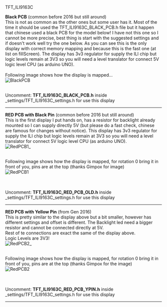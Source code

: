 TFT_ILI9163C


<b>Black PCB</b> (common before 2016 but still around)<br>
This is not as common as the other ones but some user has it. Most of the time it should be used the TFT_ILI9163C_BLACK_PCB.h file but it happen that chinese used a black PCB for the model below! I have not this one so I cannot be more precise, best thing is start with the suggested settings and if doesn't work well try the one below. As you can see this is the only display with correct memory mapping and because this is the fast one (at list on fillScreen). The display has 3v3 regulator for supply the ILI chip but logic levels remain at 3V3 so you will need a level translator for connect 5V logic level CPU (as arduino UNO).<br>
<br>Following image shows how the display is mapped...<br>
![BlackPCB](https://github.com/sumotoy/TFT_ILI9163C/blob/Docs/images/ILI9163C_blackPCB.png)

<br>Uncomment: <b>TFT_ILI9163C_BLACK_PCB.h</b> inside _settings/TFT_ILI9163C_settings.h for use this display<br>

***
<b>RED PCB with Black Pin</b> (common before 2016 but still around)<br>
This is the first display I put hands on, has a resistor for backlight already mounted so I can supply directly 5V (but please do a fast check, chinese are famous for changes without notice). This display has 3v3 regulator for supply the ILI chip but logic levels remain at 3V3 so you will need a level translator for connect 5V logic level CPU (as arduino UNO).<br>
![RedPCB1_](https://github.com/sumotoy/TFT_ILI9163C/blob/Docs/images/ored.jpg)

<br>Following image shows how the display is mapped, for rotation 0 bring it in front of you, pins are at the top (thanks Gimpox for image)<br>
![RedPCB1](https://github.com/sumotoy/TFT_ILI9163C/blob/Docs/images/ILI9163C_blackPin.png)

<br><br>Uncomment: <b>TFT_ILI9163C_RED_PCB_OLD.h</b> inside _settings/TFT_ILI9163C_settings.h for use this display<br>
***
<b>RED PCB with Yellow Pin</b> (from Gen 2016)<br>
This is pretty similar to the display above but a bit smaller, however has different settings and offset is different. The Backlight led need a bigger resistor and cannot be connected directly at 5V.<br>
Rest of te connections are exact the same of the display above.<br>
Logic Levels are 3V3!<br>
![RedPCB2_](https://github.com/sumotoy/TFT_ILI9163C/blob/Docs/images/yell.JPG)

<br>Following image shows how the display is mapped, for rotation 0 bring it in front of you, pins are at the top (thanks Gimpox for the image)<br>
![RedPCB2](https://github.com/sumotoy/TFT_ILI9163C/blob/Docs/images/ILI9163C_yellowPin.png)

<br><br>Uncomment: <b>TFT_ILI9163C_RED_PCB_YPIN.h</b> inside _settings/TFT_ILI9163C_settings.h for use this display<br>
***
